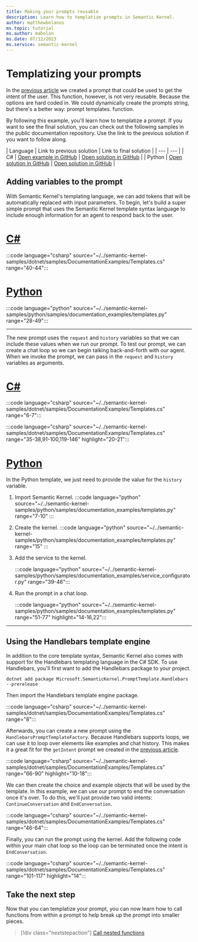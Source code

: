 ```yaml
---
title: Making your prompts reusable
description: Learn how to templatize prompts in Semantic Kernel.
author: matthewbolanos
ms.topic: tutorial
ms.author: mabolan
ms.date: 07/12/2023
ms.service: semantic-kernel
---
```


# Templatizing your prompts

In the [previous article](./your-first-prompt.md) we created a prompt that could be used to get the intent of the user. This function, however, is not very reusable. Because the options are hard coded in. We could dynamically create the prompts string, but there's a better way: prompt templates. function.

By following this example, you'll learn how to templatize a prompt. If you want to see the final solution, you can check out the following samples in the public documentation repository. Use the link to the previous solution if you want to follow along.

| Language  | Link to previous solution | Link to final solution |
| --- | --- |
| C# | [Open example in GitHub](https://github.com/microsoft/semantic-kernel/blob/main/dotnet/samples/DocumentationExamples/Templates.cs) | [Open solution in GitHub](https://github.com/microsoft/semantic-kernel/blob/main/dotnet/samples/KernelSyntaxExamples/Example31_SerializingPrompts.cs) |
| Python | [Open solution in GitHub](https://github.com/MicrosoftDocs/semantic-kernel-docs/tree/main/samples/python/07-Serializing-Prompts) | [Open solution in GitHub](https://github.com/MicrosoftDocs/semantic-kernel-docs/tree/main/samples/python/04-Templatizing-Prompts) |

## Adding variables to the prompt
With Semantic Kernel's templating language, we can add tokens that will be automatically replaced with input parameters. To begin, let's build a super simple prompt that uses the Semantic Kernel template syntax language to include enough information for an agent to respond back to the user.

# [C#](#tab/Csharp)

:::code language="csharp" source="~/../semantic-kernel-samples/dotnet/samples/DocumentationExamples/Templates.cs" range="40-44":::

# [Python](#tab/python)

:::code language="python" source="~/../semantic-kernel-samples/python/samples/documentation_examples/templates.py" range="28-49":::

---

The new prompt uses the `request` and `history` variables so that we can include these values when we run our prompt.
To test our prompt, we can create a chat loop so we can begin talking back-and-forth with our agent.
When we invoke the prompt, we can pass in the `request` and `history` variables as arguments.

# [C#](#tab/Csharp)

:::code language="csharp" source="~/../semantic-kernel-samples/dotnet/samples/DocumentationExamples/Templates.cs" range="6-7":::

:::code language="csharp" source="~/../semantic-kernel-samples/dotnet/samples/DocumentationExamples/Templates.cs" range="35-38,91-100,119-146" highlight="20-21":::

# [Python](#tab/python)

In the Python template, we just need to provide the value for the `history` variable.

1. Import Semantic Kernel.
    :::code language="python" source="~/../semantic-kernel-samples/python/samples/documentation_examples/templates.py" range="7-10" :::

2. Create the kernel.
    :::code language="python" source="~/../semantic-kernel-samples/python/samples/documentation_examples/templates.py" range="15" :::

3. Add the service to the kernel.

    :::code language="python" source="~/../semantic-kernel-samples/python/samples/documentation_examples/service_configurator.py" range="39-46":::

4. Run the prompt in a chat loop.

    :::code language="python" source="~/../semantic-kernel-samples/python/samples/documentation_examples/templates.py" range="51-77" highlight="14-16,22":::

---

## Using the Handlebars template engine
In addition to the core template syntax, Semantic Kernel also comes with support for the Handlebars templating language in the C# SDK. To use Handlebars, you'll first want to add the Handlebars package to your project.

```console
dotnet add package Microsoft.SemanticKernel.PromptTemplate.Handlebars --prerelease
```

Then import the Handlebars template engine package.

:::code language="csharp" source="~/../semantic-kernel-samples/dotnet/samples/DocumentationExamples/Templates.cs" range="8":::

Afterwards, you can create a new prompt using the `HandlebarsPromptTemplateFactory`. Because Handlebars supports loops, we can use it to loop over elements like examples and chat history. This makes it a great fit for the `getIntent` prompt we created in the [previous article](./your-first-prompt.md).

:::code language="csharp" source="~/../semantic-kernel-samples/dotnet/samples/DocumentationExamples/Templates.cs" range="66-90" highlight="10-18":::

We can then create the choice and example objects that will be used by the template. In this example, we can use our prompt to end the conversation once it's over. To do this, we'll just provide two valid intents: `ContinueConversation` and `EndConversation`.

:::code language="csharp" source="~/../semantic-kernel-samples/dotnet/samples/DocumentationExamples/Templates.cs" range="46-64":::

Finally, you can run the prompt using the kernel. Add the following code within your main chat loop so the loop can be terminated once the intent is `EndConversation`.

:::code language="csharp" source="~/../semantic-kernel-samples/dotnet/samples/DocumentationExamples/Templates.cs" range="101-117" highlight="14":::

## Take the next step
Now that you can templatize your prompt, you can now learn how to call functions from within
a prompt to help break up the prompt into smaller pieces.

> [!div class="nextstepaction"]
> [Call nested functions](./calling-nested-functions.md)